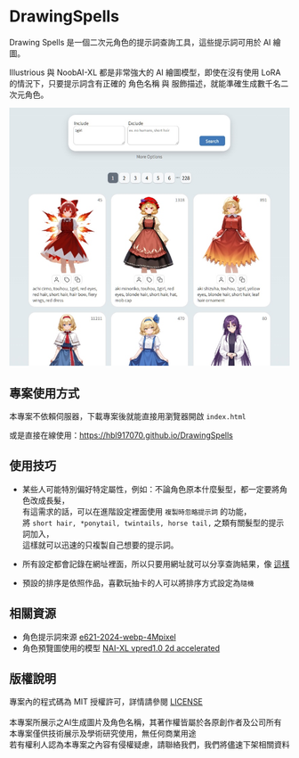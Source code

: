# DrawingSpells

Drawing Spells 是一個二次元角色的提示詞查詢工具，這些提示詞可用於 AI 繪圖。

 Illustrious 與 NoobAI-XL 都是非常強大的 AI 繪圖模型，即使在沒有使用 LoRA 的情況下，只要提示詞含有正確的 角色名稱 與 服飾描述，就能準確生成數千名二次元角色。

![](imgs/demo.jpg)

## 專案使用方式

本專案不依賴伺服器，下載專案後就能直接用瀏覽器開啟 `index.html` 

或是直接在線使用：https://hbl917070.github.io/DrawingSpells

## 使用技巧

- 某些人可能特別偏好特定屬性，例如：不論角色原本什麼髮型，都一定要將角色改成長髮，<br>
有這需求的話，可以在進階設定裡面使用 `複製時忽略提示詞` 的功能，<br>
將 `short hair, *ponytail, twintails, horse tail,` 之類有關髮型的提示詞加入，<br>
這樣就可以迅速的只複製自己想要的提示詞。

- 所有設定都會記錄在網址裡面，所以只要用網址就可以分享查詢結果，像 [這樣](https://hbl917070.github.io/DrawingSpells/?page=1&include=1girl%0Ahonkai%3A+star+rail&exclude=&sort=default&pageSize=50&excludeCount=1&ignorePrompts=1girl%2C)

- 預設的排序是依照作品，喜歡玩抽卡的人可以將排序方式設定為`隨機`

## 相關資源
- 角色提示詞來源 [e621-2024-webp-4Mpixel](https://huggingface.co/datasets/NebulaeWis/e621-2024-webp-4Mpixel)
- 角色預覽圖使用的模型 [NAI-XL vpred1.0 2d accelerated](https://civitai.com/models/1201815?modelVersionId=1870504)

## 版權說明

專案內的程式碼為 MIT 授權許可，詳情請參閱 [LICENSE](LICENSE)
<br><br>
本專案所展示之AI生成圖片及角色名稱，其著作權皆屬於各原創作者及公司所有<br>
本專案僅供技術展示及學術研究使用，無任何商業用途
<br>
若有權利人認為本專案之內容有侵權疑慮，請聯絡我們，我們將儘速下架相關資料
